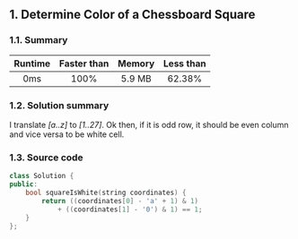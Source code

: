 ## 1. Determine Color of a Chessboard Square
### 1.1. Summary
| Runtime  | Faster than | Memory   | Less than |
| :----:   | :----:      | :----:   | :----:    |
| 0ms      | 100%        | 5.9 MB   | 62.38%    |

### 1.2. Solution summary
I translate _[a..z]_ to _[1..27]_. Ok then, if it is odd row,
it should be even column and vice versa to be white cell.

### 1.3. Source code
```cpp
class Solution {
public:
    bool squareIsWhite(string coordinates) {
        return ((coordinates[0] - 'a' + 1) & 1)
            + ((coordinates[1] - '0') & 1) == 1;
    }
};
```
